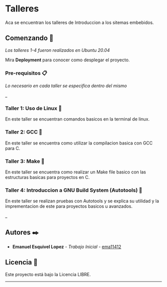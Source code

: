 # Talleres 

Aca se encuentran los talleres de Introduccion a los sitemas embebidos.

## Comenzando 🚀

_Los talleres 1-4 fueron realizados en Ubuntu 20.04_

Mira **Deployment** para conocer como desplegar el proyecto.


### Pre-requisitos 📋

_Lo necesario en cada taller se especifica dentro del mismo_

_

### Taller 1: Uso de Linux 🔧

En este taller se encuentran comandos basicos en la terminal de linux.


### Taller 2: GCC 🔧

En este taller se encuentra como utilizar la compilacion basica con GCC para C.


### Taller 3: Make 🔧

En este taller se encuentra como realizar un Make file basico con las estructuras basicas para proyectos en C.


### Taller 4: Introduccion a GNU Build System (Autotools) 🔧

En este taller se realizan pruebas con Autotools y se explica su utilidad y la imprementacion de este para proyectos basicos u avanzados.


_
## Autores ✒️


* **Emanuel Esquivel Lopez** - *Trabajo Inicial* - [ema11412](https://github.com/villanuevand)


## Licencia 📄

Este proyecto está bajo la Licencia LIBRE.

---
